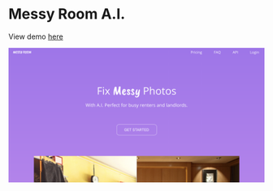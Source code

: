 # Messy Room A.I.

View demo <a href="http://messyroom.ai.s3-website-us-east-1.amazonaws.com/">here</a>

![Screenshot](./readme/screenshot.png)
